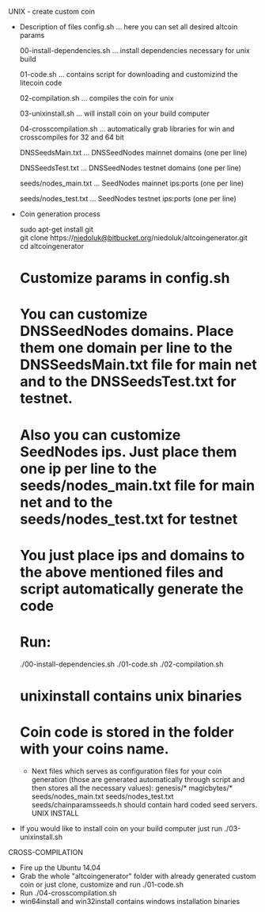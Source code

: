 UNIX - create custom coin

- Description of files
    config.sh ... here you can set all desired altcoin params

    00-install-dependencies.sh ... install dependencies necessary for unix build

    01-code.sh ... contains script for downloading and customizind the litecoin code

    02-compilation.sh ... compiles the coin for unix

    03-unixinstall.sh ... will install coin on your build computer

    04-crosscompilation.sh ... automatically grab libraries for win and crosscompiles for 32 and 64 bit

    DNSSeedsMain.txt ... DNSSeedNodes mainnet domains (one per line)

    DNSSeedsTest.txt ... DNSSeedNodes testnet domains (one per line)

    seeds/nodes_main.txt ... SeedNodes mainnet ips:ports (one per line)

    seeds/nodes_test.txt ... SeedNodes testnet ips:ports (one per line)

- Coin generation process

  sudo apt-get install git  
  git clone https://niedoluk@bitbucket.org/niedoluk/altcoingenerator.git
  cd altcoingenerator
  # Customize params in config.sh
  # You can customize DNSSeedNodes domains. Place them one domain per line to the DNSSeedsMain.txt file for main net and to the DNSSeedsTest.txt for testnet.
  # Also you can customize SeedNodes ips. Just place them one ip per line to the seeds/nodes_main.txt file for main net and to the seeds/nodes_test.txt for testnet
  # You just place ips and domains to the above mentioned files and script automatically generate the code
  # Run:
  ./00-install-dependencies.sh
  ./01-code.sh
  ./02-compilation.sh
  # unixinstall contains unix binaries
  # Coin code is stored in the folder with your coins name.



  - Next files which serves as configuration files for your coin generation (those are generated automatically through script and then stores all the necessary values):
      genesis/*
      magicbytes/*
      seeds/nodes_main.txt
      seeds/nodes_test.txt
      seeds/chainparamsseeds.h should contain hard coded seed servers.
UNIX INSTALL

- If you would like to install coin on your build computer just run ./03-unixinstall.sh

CROSS-COMPILATION

- Fire up the Ubuntu 14.04
- Grab the whole "altcoingenerator" folder with already generated custom coin or just clone, customize and run ./01-code.sh
- Run ./04-crosscompilation.sh
- win64install and win32install contains windows installation binaries
